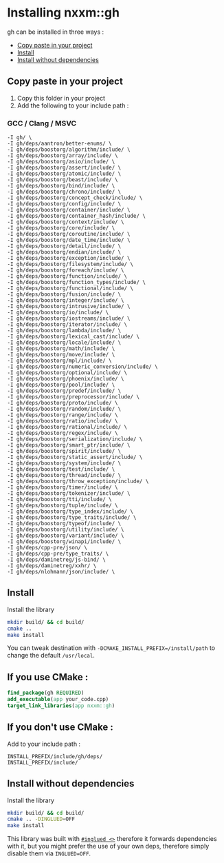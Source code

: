 
# Installing nxxm::gh
gh can be installed in three ways :

* [Copy paste in your project](#copy-paste-in-your-project)
* [Install](#install)
* [Install without dependencies](#install-without-dependencies)

## Copy paste in your project
1. Copy this folder in your project
2. Add the following to your include path :

### GCC / Clang / MSVC
```
-I gh/ \
-I gh/deps/aantron/better-enums/ \
-I gh/deps/boostorg/algorithm/include/ \
-I gh/deps/boostorg/array/include/ \
-I gh/deps/boostorg/asio/include/ \
-I gh/deps/boostorg/assert/include/ \
-I gh/deps/boostorg/atomic/include/ \
-I gh/deps/boostorg/beast/include/ \
-I gh/deps/boostorg/bind/include/ \
-I gh/deps/boostorg/chrono/include/ \
-I gh/deps/boostorg/concept_check/include/ \
-I gh/deps/boostorg/config/include/ \
-I gh/deps/boostorg/container/include/ \
-I gh/deps/boostorg/container_hash/include/ \
-I gh/deps/boostorg/context/include/ \
-I gh/deps/boostorg/core/include/ \
-I gh/deps/boostorg/coroutine/include/ \
-I gh/deps/boostorg/date_time/include/ \
-I gh/deps/boostorg/detail/include/ \
-I gh/deps/boostorg/endian/include/ \
-I gh/deps/boostorg/exception/include/ \
-I gh/deps/boostorg/filesystem/include/ \
-I gh/deps/boostorg/foreach/include/ \
-I gh/deps/boostorg/function/include/ \
-I gh/deps/boostorg/function_types/include/ \
-I gh/deps/boostorg/functional/include/ \
-I gh/deps/boostorg/fusion/include/ \
-I gh/deps/boostorg/integer/include/ \
-I gh/deps/boostorg/intrusive/include/ \
-I gh/deps/boostorg/io/include/ \
-I gh/deps/boostorg/iostreams/include/ \
-I gh/deps/boostorg/iterator/include/ \
-I gh/deps/boostorg/lambda/include/ \
-I gh/deps/boostorg/lexical_cast/include/ \
-I gh/deps/boostorg/locale/include/ \
-I gh/deps/boostorg/math/include/ \
-I gh/deps/boostorg/move/include/ \
-I gh/deps/boostorg/mpl/include/ \
-I gh/deps/boostorg/numeric_conversion/include/ \
-I gh/deps/boostorg/optional/include/ \
-I gh/deps/boostorg/phoenix/include/ \
-I gh/deps/boostorg/pool/include/ \
-I gh/deps/boostorg/predef/include/ \
-I gh/deps/boostorg/preprocessor/include/ \
-I gh/deps/boostorg/proto/include/ \
-I gh/deps/boostorg/random/include/ \
-I gh/deps/boostorg/range/include/ \
-I gh/deps/boostorg/ratio/include/ \
-I gh/deps/boostorg/rational/include/ \
-I gh/deps/boostorg/regex/include/ \
-I gh/deps/boostorg/serialization/include/ \
-I gh/deps/boostorg/smart_ptr/include/ \
-I gh/deps/boostorg/spirit/include/ \
-I gh/deps/boostorg/static_assert/include/ \
-I gh/deps/boostorg/system/include/ \
-I gh/deps/boostorg/test/include/ \
-I gh/deps/boostorg/thread/include/ \
-I gh/deps/boostorg/throw_exception/include/ \
-I gh/deps/boostorg/timer/include/ \
-I gh/deps/boostorg/tokenizer/include/ \
-I gh/deps/boostorg/tti/include/ \
-I gh/deps/boostorg/tuple/include/ \
-I gh/deps/boostorg/type_index/include/ \
-I gh/deps/boostorg/type_traits/include/ \
-I gh/deps/boostorg/typeof/include/ \
-I gh/deps/boostorg/utility/include/ \
-I gh/deps/boostorg/variant/include/ \
-I gh/deps/boostorg/winapi/include/ \
-I gh/deps/cpp-pre/json/ \
-I gh/deps/cpp-pre/type_traits/ \
-I gh/deps/daminetreg/js-bind/ \
-I gh/deps/daminetreg/xxhr/ \
-I gh/deps/nlohmann/json/include/ \
```

## Install
Install the library
```sh
mkdir build/ && cd build/
cmake ..
make install
```

You can tweak destination with `-DCMAKE_INSTALL_PREFIX=/install/path` to change the default `/usr/local`.

## If you use CMake :
```cmake
find_package(gh REQUIRED)
add_executable(app your_code.cpp)
target_link_libraries(app nxxm::gh)
```

## If you don't use CMake : 
Add to your include path : 
```
INSTALL_PREFIX/include/gh/deps/
INSTALL_PREFIX/include/
```

## Install without dependencies
Install the library
```sh
mkdir build/ && cd build/
cmake .. -DINGLUED=OFF
make install
```

This library was built with [`#inglued <>`](https://github.com/header-only/inglued) therefore it forwards dependencies with it, but you might prefer the use of your own deps, therefore simply disable them via `INGLUED=OFF`.
